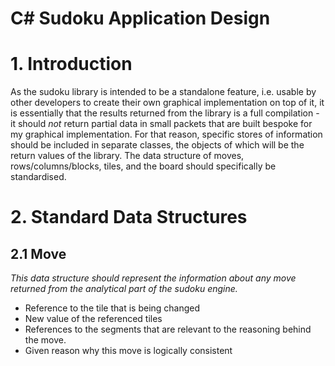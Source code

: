 # C# Sudoku Application Design

# 1. Introduction

As the sudoku library is intended to be a standalone feature, i.e. usable by other developers to create their own graphical implementation on top of it, it is essentially that the results returned from the library is a full compilation - it should *not* return partial data in small packets that are built bespoke for my graphical implementation. For that reason, specific stores of information should be included in separate classes, the objects of which will be the return values of the library. The data structure of moves, rows/columns/blocks, tiles, and the board should specifically be standardised.

# 2. Standard Data Structures

## 2.1 Move

*This data structure should represent the information about any move returned from the analytical part of the sudoku engine.*

- Reference to the tile that is being changed
- New value of the referenced tiles
- References to the segments that are relevant to the reasoning behind the move. 
- Given reason why this move is logically consistent